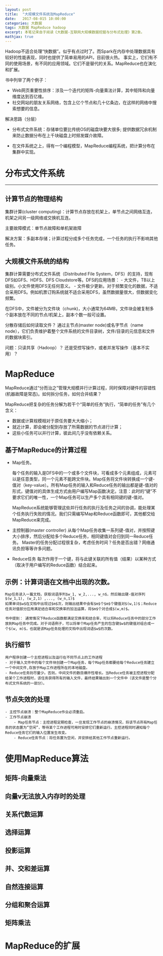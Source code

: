 ```yaml
---
layout: post
title:  "大规模文件系统及MapReduce"
date:   2017-08-015 10:00:00
categories: 大数据
tags: 大数据 MapReduce hadoop
excerpt: 本笔记来自于阅读《大数据-互联网大规模数据挖掘与分布式处理》第2章。
mathjax: true
---
```


Hadoop不适合处理“快数据”。似乎有点过时了。而Spark在内存中处理数据具有较好的性能表现，同时也提供了简单易用的API，目前很火热。
事实上，它们有不同的使用场景，有不同的应用领域。它们不是替代的关系。MapReduce也在演化和扩展。

书中列举了两个例子：
- Web网页重要性排序：涉及一个迭代的矩阵-向量乘法计算，其中矩阵和向量维度达到百亿维。
- 社交网站的朋友关系网络，包含上亿个节点和几十亿条边，在这样的网络中搜索想要的信息。

解决思路（分层）
- 分布式文件系统：存储单位要比传统OS的磁盘块要大很多; 提供数据冗余机制来防止数据分布在上千块磁盘上时频发媒介故障。

- 在文件系统之上，得有一个编程模型，MapReduce编程系统，把计算分布在集群中实现。

# 分布式文件系统 #
---
## 计算节点的物理结构 ##

集群计算(cluster computing)：计算节点存放在机架上，单节点之间网络互连，机架之间另一级网络或交换机互连。

主要故障模式：单节点故障和单机架故障

解决方案：多副本存储；计算过程分成多个任务完成，一个任务的执行不影响其他任务。

## 大规模文件系统的结构 ##
集群计算需要分布式文件系统（Distributed File System，DFS）的支持，现有DFS如GFS、HDFS、DFS Cloudstore等。DFS的应用场景：
	- 大文件，TB以上级别。小文件使用DFS无任何意义。
	- 文件极少更新。对于频繁变化的数据，不适合采用DFS。例如机票订购系统就不适合采用DFS，虽然数据量很大，但数据变化频繁。

在DFS中，文件被分为文件块（chunk)，大小通常为64MB，文件块会被复制多个副本放在不同的节点/机架上，副本个数一般可设置。

分散存储后如何读取文件？ 通过主节点(master node)或名字节点（name node），它们负责维护着整个文件系统的文件目录树，文件/目录的元信息和文件的数据块索引。

问题：只读共享（Hadoop）？ 还是受控写操作，或者并发写操作（基本不实用）？

# MapReduce #

MapReduce通过“分而治之”管理大规模并行计算过程，同时保障对硬件的容错性(机器故障是常态)。如何拆分任务，如何合并结果？

MapReduce把复杂的任务分解为若干个“简单的任务”执行，“简单的任务”有几个含义：
- 数据或计算规模相对于原任务要大大缩小；
- 就近计算，即会被分配到存放了所需数据的节点进行计算；
- 这些小任务可以并行计算，彼此间几乎没有依赖关系。

## 基于MapReduce的计算过程 ##

- Map任务。

	每个任务的输入是DFS中的一个或多个文件块，可看成多个元素组成，元素可以是任意类型，同一个元素不能跨文件块。Map任务将文件块转换成一个键-值对（key-value）。所有Map任务的输入和Reduce任务的输出都是键-值对的形式，键值对的具体生成方式由用户编写Map函数决定。注意：此时的“键”不要求它们的唯一性，一个Map任务可以生产多个具有相同键的键-值对。

	MapReduce系统能够管理这些并行任务的执行及任务之间的协调，能处理某个任务执行失败的情况。我们只需编写Map和Reduce函数即可，其他都交给MapReduce来完成。

- 主控制器(master controller)
	从每个Map任务收集一系列键-值对，并按照键大小排序，然后分配给多个Reduce任务，相同键值对会归到同一Reduce任务。
	Master的任务分配过程很复杂，考虑任务时间？任务是否出错？网络通讯负担等等许多问题。

- Reduce任务
	每次作用于一个键，将与此键关联的所有值（结果）以某种方式（取决于用户编写的Reduce函数）结合起来。

## 示例：计算词语在文档中出现的次数。 ##
	Map任务读入一篇文档，获取词语序列$w_1, w_2,..., w_n$，然后输出键-值对序列$(w_1,1), (w_2,1) ,..., (w_n,1)$
	如果单词$w$在文档中出现过$m$次，则输出结果中会有$m$个$m$个键值对$(w,1)$；Reduce任务对值部分应用满足结合率和交换率的加法运算，将$m$个对合成$(w,m)$。

	书中提到： 通常情况下Reduce函数都满足交换率和结合率，可以将Reduce任务中的部分工作放到Map任务中完成。对于词语例子，可以将单个Map任务产生的包含键$w$的键值对组合成一个$(w, m)$，也就是该Map任务处理的文档中出现词语$w$的次数。

##	执行细节 ##

	用户程序创建一个主控进程以及运行在不同节点上的工作进程
	- 对于输入文件中的每个文件块创建一个Map任务，每个Map任务都要给每个Reduce任务建立一个中间文件,存放于Map工作进程所在的本地磁盘。
	- Reduce任务则尽量少。否则，中间文件的数目爆炸性增长。当Reduce任务被主控进程分配给某个工作进程时，该任务获得所有的输入文件，最终结果输出到一个文件中（该文件是整个分布式文件系统的一部分）。

## 节点失效的处理 ##

	- 主控节点崩溃：整个MapReduce作业必须重启。
	- 工作节点崩溃
		- Map任务节点：主控进程定期检查，一旦发现工作节点的崩溃情况，将该节点所有Map任务的状态置为“空闲”，等待某个工作进程可用时安排它们重新运行。主控进程同时通知每个Reduce任务它们的输入位置发生改变。
		- Reduce任务节点：将任务置为空闲，并安排给其他工作节点重新运行。

# 使用MapReduce算法

## 矩阵-向量乘法

## 向量v无法放入内存时的处理

## 关系代数运算

## 选择运算 ##

## 投影运算 ##

## 并、交和差运算

## 自然连接运算 ##

## 分组和聚合运算 ##

## 矩阵乘法 ##

# MapReduce的扩展 #
